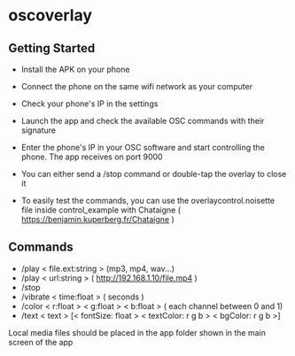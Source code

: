 # oscoverlay


## Getting Started

- Install the APK on your phone
- Connect the phone on the same wifi network as your computer
- Check your phone's IP in the settings
- Launch the app and check the available OSC commands with their signature
- Enter the phone's IP in your OSC software and start controlling the phone. The app receives on port 9000
- You can either send a /stop command or double-tap the overlay to close it 

- To easily test the commands, you can use the overlaycontrol.noisette file inside control_example with Chataigne ( https://benjamin.kuperberg.fr/Chataigne ) 

## Commands
- /play < file.ext:string > (mp3, mp4, wav...)
- /play < url:string > ( http://192.168.1.10/file.mp4 )
- /stop
- /vibrate < time:float > ( seconds )
- /color < r:float > < g:float > < b:float > ( each channel between 0 and 1)
- /text < text > [< fontSize: float > < textColor: r g b > < bgColor: r g b >]

Local media files should be placed in the app folder shown in the main screen of the app
